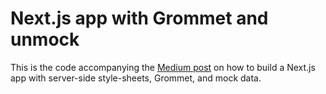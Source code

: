 # Next.js app with Grommet and unmock

This is the code accompanying the [Medium post]() on how to build a Next.js app with server-side style-sheets, Grommet, and mock data.
